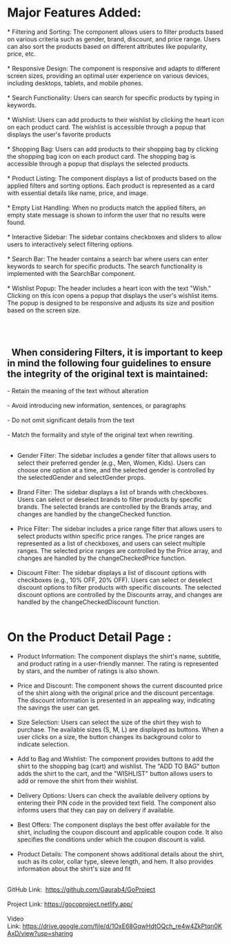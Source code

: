 

<h1>Major Features Added: </h1>
* Filtering and Sorting: The component allows users to filter products based on various criteria such as gender, brand, discount, and price range. Users can also sort the products based on different attributes like popularity, price, etc.<br> </br>
* Responsive Design: The component is responsive and adapts to different screen sizes, providing an optimal user experience on various devices, including desktops, tablets, and mobile phones.<br> </br>
* Search Functionality: Users can search for specific products by typing in keywords. <br> </br>
* Wishlist: Users can add products to their wishlist by clicking the heart icon on each product card. The wishlist is accessible through a popup that displays the user's favorite products<br> </br>
* Shopping Bag: Users can add products to their shopping bag by clicking the shopping bag icon on each product card. The shopping bag is accessible through a popup that displays the selected products.<br> </br>
* Product Listing: The component displays a list of products based on the applied filters and sorting options. Each product is represented as a card with essential details like name, price, and image.<br> </br>
* Empty List Handling: When no products match the applied filters, an empty state message is shown to inform the user that no results were found.<br> </br>
* Interactive Sidebar: The sidebar contains checkboxes and sliders to allow users to interactively select filtering options.<br> </br>
* Search Bar: The header contains a search bar where users can enter keywords to search for specific products. The search functionality is implemented with the SearchBar component.<br> </br>
* Wishlist Popup: The header includes a heart icon with the text "Wish." Clicking on this icon opens a popup that displays the user's wishlist items. The popup is designed to be responsive and adjusts its size and position based on the screen size.<br> </br>

     <h2>  When considering Filters, it is important to keep in mind the following four guidelines to ensure the integrity of the original text is maintained:</h2>
		- Retain the meaning of the text without alteration <br> </br>
		- Avoid introducing new information, sentences, or paragraphs <br> </br>
		- Do not omit significant details from the text <br> </br>
		- Match the formality and style of the original text when rewriting. <br> </br>
* Gender Filter: The sidebar includes a gender filter that allows users to select their preferred gender (e.g., Men, Women, Kids). Users can choose one option at a time, and the selected gender is controlled by the selectedGender and selectGender props.<br> </br>
* Brand Filter: The sidebar displays a list of brands with checkboxes. Users can select or deselect brands to filter products by specific brands. The selected brands are controlled by the Brands array, and changes are handled by the changeChecked function.<br> </br>
* Price Filter: The sidebar includes a price range filter that allows users to select products within specific price ranges. The price ranges are represented as a list of checkboxes, and users can select multiple ranges. The selected price ranges are controlled by the Price array, and changes are handled by the changeCheckedPrice function.<br> </br>
* Discount Filter: The sidebar displays a list of discount options with checkboxes (e.g., 10% OFF, 20% OFF). Users can select or deselect discount options to filter products with specific discounts. The selected discount options are controlled by the Discounts array, and changes are handled by the changeCheckedDiscount function.	<br> </br>

<h1>On the Product Detail Page :</h1>

* Product Information: The component displays the shirt's name, subtitle, and product rating in a user-friendly manner. The rating is represented by stars, and the number of ratings is also shown.<br> </br>
* Price and Discount: The component shows the current discounted price of the shirt along with the original price and the discount percentage. The discount information is presented in an appealing way, indicating the savings the user can get.<br> </br>
* Size Selection: Users can select the size of the shirt they wish to purchase. The available sizes (S, M, L) are displayed as buttons. When a user clicks on a size, the button changes its background color to indicate selection.<br> </br>
* Add to Bag and Wishlist: The component provides buttons to add the shirt to the shopping bag (cart) and wishlist. The "ADD TO BAG" button adds the shirt to the cart, and the "WISHLIST" button allows users to add or remove the shirt from their wishlist.<br> </br>
* Delivery Options: Users can check the available delivery options by entering their PIN code in the provided text field. The component also informs users that they can pay on delivery if available.<br> </br>
* Best Offers: The component displays the best offer available for the shirt, including the coupon discount and applicable coupon code. It also specifies the conditions under which the coupon discount is valid.<br> </br>
* Product Details: The component shows additional details about the shirt, such as its color, collar type, sleeve length, and hem. It also provides information about the shirt's size and fit<br> </br>

GitHub Link:  https://github.com/Gaurab4/GoProject <br> </br>
Project Link: https://gocoproject.netlify.app/ <br> </br>
Video Link: https://drive.google.com/file/d/1OxE68GqwHdtOQch_re4w4ZkPtqn0KAxD/view?usp=sharing





